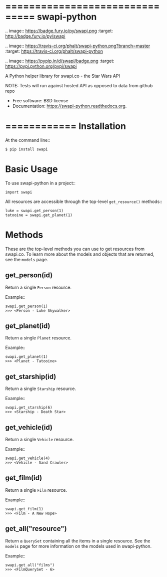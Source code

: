 ===============================
swapi-python
===============================

.. image:: https://badge.fury.io/py/swapi.png
    :target: http://badge.fury.io/py/swapi

.. image:: https://travis-ci.org/phalt/swapi-python.png?branch=master
        :target: https://travis-ci.org/phalt/swapi-python

.. image:: https://pypip.in/d/swapi/badge.png
        :target: https://pypi.python.org/pypi/swapi


A Python helper library for swapi.co - the Star Wars API

NOTE: Tests will run against hosted API as opposed to data from github repo

* Free software: BSD license
* Documentation: https://swapi-python.readthedocs.org.

============
Installation
============

At the command line::

    $ pip install swapi

Basic Usage
========

To use swapi-python in a project::

    import swapi

All resources are accessible through the top-level ``get_resource()`` methods::

    luke = swapi.get_person(1)
    tatooine = swapi.get_planet(1)

Methods
=======

These are the top-level methods you can use to get resources from swapi.co. To learn more about the models and objects that are returned, see the ``models`` page.

get_person(id)
------------

Return a single ``Person`` resource.

Example::

    swapi.get_person(1)
    >>> <Person - Luke Skywalker>


get_planet(id)
------------

Return a single ``Planet`` resource.

Example::

    swapi.get_planet(1)
    >>> <Planet - Tatooine>


get_starship(id)
------------

Return a single ``Starship`` resource.

Example::

    swapi.get_starship(6)
    >>> <Starship - Death Star>


get_vehicle(id)
------------

Return a single ``Vehicle`` resource.

Example::

    swapi.get_vehicle(4)
    >>> <Vehicle - Sand Crawler>


get_film(id)
------------

Return a single ``Film`` resource.

Example::

    swapi.get_film(1)
    >>> <Film - A New Hope>


get_all("resource")
------------

Return a ``QuerySet`` containing all the items in a single resource. See the ```models``` page for more information on the models used in swapi-python.

Example::

    swapi.get_all("films")
    >>> <FilmQuerySet - 6>
